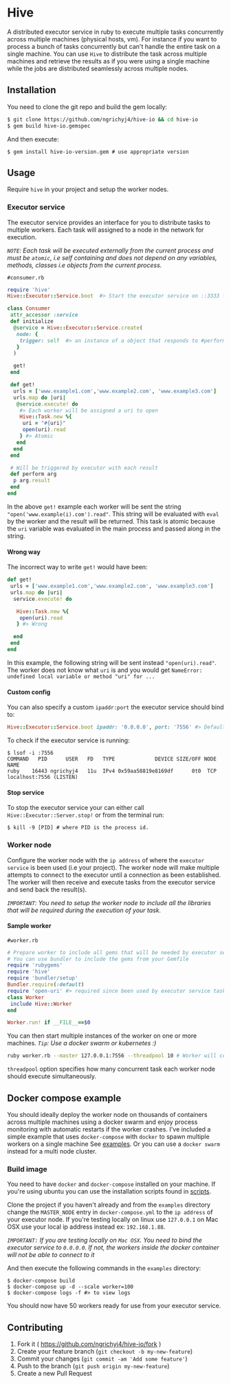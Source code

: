 # Hive

A distributed executor service in ruby to execute multiple tasks concurrently across multiple machines (physical hosts, vm). For instance if you want to process a bunch of tasks concurrently but can't handle the entire task on a single machine. You can use `Hive` to distribute the task across multiple machines and retrieve the results as if you were using a single machine while the jobs are distributed seamlessly across multiple nodes.

## Installation
You need to clone the git repo and build the gem locally:

```bash
$ git clone https://github.com/ngrichyj4/hive-io && cd hive-io
$ gem build hive-io.gemspec
```

And then execute:

    $ gem install hive-io-version.gem # use appropriate version

## Usage

Require `hive` in your project and setup the worker nodes. 

### Executor service
The executor service provides an interface for you to distribute tasks to multiple workers. Each task will assigned to a node in the network for execution.

*`NOTE`: Each task will be executed externally from the current process and must be `atomic`, i.e self containing and does not depend on any variables, methods, classes i.e objects from the current process.*

`#consumer.rb`
```ruby
require 'hive' 
Hive::Executor::Service.boot  #> Start the executor service on ::3333 for worker nodes to connect to.

class Consumer
 attr_accessor :service
 def initialize
  @service = Hive::Executor::Service.create(
   node: {
    trigger: self  #> an instance of a object that responds to #perform to receive node results
   }
  )

  get!
 end

 def get!
  urls = ['www.example1.com','www.example2.com', 'www.example3.com']
  urls.map do |uri| 
   @service.execute! do
    #> Each worker will be assigned a uri to open
    Hive::Task.new %{ 
     uri = "#{uri}"
     open(uri).read 
    } #> Atomic  
   end
  end
 end

 # Will be triggered by executor with each result
 def perform arg
  p arg.result
 end
end
```

In the above `get!` example each worker will be sent the string `"open('www.example(i).com').read"`. This string will be evaluated with `eval` by the worker and the result will be returned. This task is atomic because the `uri` variable was evaluated in the main process and passed along in the string.

#### Wrong way
The incorrect way to write `get!` would have been:
```ruby
def get!
 urls = ['www.example1.com','www.example2.com', 'www.example3.com']
 urls.map do |uri| 
  service.execute! do

   Hive::Task.new %{ 
    open(uri).read 
   } #> Wrong  

  end
 end
end
```

In this example, the following string will be sent instead `"open(uri).read"`. The worker does not know what `uri` is and you would get `NameError: undefined local variable or method "uri" for ...`


#### Custom config
You can also specify a custom `ipaddr:port` the executor service should bind to: 
```ruby 
Hive::Executor::Service.boot ipaddr: '0.0.0.0', port: '7556' #> Default is 127.0.0.1:7556
```

To check if the executor service is running:

    $ lsof -i :7556 
    COMMAND   PID      USER   FD   TYPE             DEVICE SIZE/OFF NODE NAME
    ruby    16443 ngrichyj4   11u  IPv4 0x59aa58819e8169df      0t0  TCP localhost:7556 (LISTEN)

#### Stop service
To stop the executor service your can either call `Hive::Executor::Server.stop!` or from the terminal run:

    $ kill -9 [PID] # where PID is the process id.
 
### Worker node
Configure the worker node with the `ip address` of where the `executor service` is been used (i.e your project). The worker node will make multiple attempts to connect to the executor until a connection as been established. The worker will then receive and execute tasks from the executor service and send back the result(s). 

*`IMPORTANT`: You need to setup the worker node to include all the libraries that will be required during the execution of your task.* 

#### Sample worker
`#worker.rb`
```ruby
# Prepare worker to include all gems that will be needed by executor service
# You can use bundler to include the gems from your Gemfile 
require 'rubygems'
require 'hive'
require 'bundler/setup'
Bundler.require(:default)   
require 'open-uri' #> required since been used by executor service task
class Worker
 include Hive::Worker
end

Worker.run! if __FILE__==$0
```

You can then start multiple instances of the worker on one or more machines.
*`Tip`: Use a docker swarm or kubernetes :)*

```bash
ruby worker.rb --master 127.0.0.1:7556 --threadpool 10 # Worker will continuously poll executor until a connection is established
```

`threadpool` option specifies how many concurrent task each worker node should execute simultaneously.

## Docker compose example
You should ideally deploy the worker node on thousands of containers across multiple machines using a docker swarm and enjoy process monitoring with automatic restarts if the worker crashes. I've included a simple example that uses `docker-compose` with `docker` to spawn multiple workers on a single machine See [examples](examples). Or you can use a `docker swarm` instead for a multi node cluster.


### Build image
You need to have `docker` and `docker-compose` installed on your machine. If you're using ubuntu you can use the installation scripts found in [scripts](scripts).

Clone the project if you haven't already and from the `examples` directory change the `MASTER_NODE` entry in `docker-compose.yml` to the `ip address` of your executor node. If you're testing locally on linux use `127.0.0.1` on Mac OSX use your local ip address instead ex: `192.168.1.88`. 

*`IMPORTANT:` If you are testing locally on `Mac OSX`. You need to bind the executor service to `0.0.0.0`. If not, the workers inside the docker container will not be able to connect to it*

And then execute the following commands in the `examples` directory:

    $ docker-compose build
    $ docker-compose up -d --scale worker=100
    $ docker-compose logs -f #> to view logs


You should now have 50 workers ready for use from your executor service.


## Contributing

1. Fork it ( https://github.com/ngrichyj4/hive-io/fork )
2. Create your feature branch (`git checkout -b my-new-feature`)
3. Commit your changes (`git commit -am 'Add some feature'`)
4. Push to the branch (`git push origin my-new-feature`)
5. Create a new Pull Request
